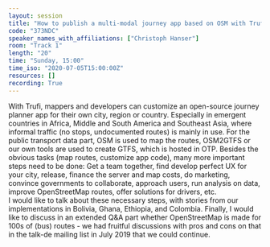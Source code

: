 ```yaml
---
layout: session
title: "How to publish a multi-modal journey app based on OSM with Trufi App"
code: "373NDC"
speaker_names_with_affiliations: ["Christoph Hanser"]
room: "Track 1"
length: "20"
time: "Sunday, 15:00"
time_iso: "2020-07-05T15:00:00Z"
resources: []
recording: True
---
```

With Trufi, mappers and developers can customize an open-source journey planner app for their own city, region or country. Especially in emergent countries in Africa, Middle and South America and Southeast Asia, where informal traffic (no stops, undocumented routes) is mainly in use. 
For the public transport data part, OSM is used to map the routes, OSM2GTFS or our own tools are used to create GTFS, which is hosted in OTP. Besides the obvious tasks (map routes, customize app code), many more important steps need to be done: Get a team together, find develop perfect UX for your city, release, finance the server and map costs, do marketing, convince governments to collaborate, approach users, run analysis on data, improve OpenStreetMap routes, offer solutions for drivers, etc.  
I would like to talk about these necessary steps, with stories from our implementations in Bolivia, Ghana, Ethiopia, and Colombia. 
Finally, I would like to discuss in an extended Q&amp;A part whether OpenStreetMap is made for 100s of (bus) routes - we had fruitful discussions with pros and cons on that in the talk-de mailing list in July 2019 that we could continue.
